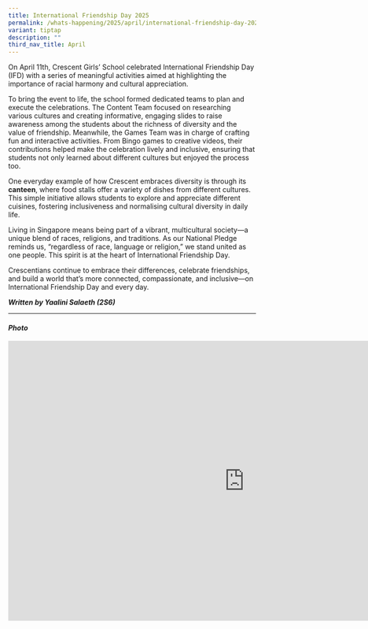 ```yaml
---
title: International Friendship Day 2025
permalink: /whats-happening/2025/april/international-friendship-day-2025/
variant: tiptap
description: ""
third_nav_title: April
---
```

<p>On April 11th, Crescent Girls’ School celebrated International Friendship
Day (IFD) with a series of meaningful activities aimed at highlighting
the importance of racial harmony and cultural appreciation.</p>
<p>To bring the event to life, the school formed dedicated teams to plan
and execute the celebrations. The Content Team focused on researching various
cultures and creating informative, engaging slides to raise awareness among
the students about the richness of diversity and the value of friendship.
Meanwhile, the Games Team was in charge of crafting fun and interactive
activities. From Bingo games to creative videos, their contributions helped
make the celebration lively and inclusive, ensuring that students not only
learned about different cultures but enjoyed the process too.</p>
<p>One everyday example of how Crescent embraces diversity is through its <strong>canteen</strong>,
where food stalls offer a variety of dishes from different cultures. This
simple initiative allows students to explore and appreciate different cuisines,
fostering inclusiveness and normalising cultural diversity in daily life.</p>
<p>Living in Singapore means being part of a vibrant, multicultural society—a
unique blend of races, religions, and traditions. As our National Pledge
reminds us, “regardless of race, language or religion,” we stand united
as one people. This spirit is at the heart of International Friendship
Day.</p>
<p>Crescentians continue to embrace their differences, celebrate friendships,
and build a world that’s more connected, compassionate, and inclusive—on
International Friendship Day and every day.</p>
<p></p>
<p><strong><em>Written by Yaalini Salaeth (2S6)</em></strong>
</p>
<hr>
<h4><strong><em>Photo</em></strong></h4>
<div class="iframe-wrapper">
<iframe height="569" width="960" allowfullscreen="true" frameborder="0" src="https://docs.google.com/presentation/d/e/2PACX-1vTHQfdPb0JLcM3wFaxCqTEiMQzoCZrfrTjbL9qs0XEcF1fqz3zW368JLBj8OCxJTsu1uyoYW1xp_AdE/pubembed?start=true&amp;loop=true&amp;delayms=3000"></iframe>
</div>
<p></p>
